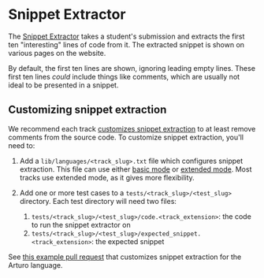 # Snippet Extractor

The [Snippet Extractor][snippet-extractor] takes a student's submission and extracts the first ten "interesting" lines of code from it.
The extracted snippet is shown on various pages on the website.

By default, the first ten lines are shown, ignoring leading empty lines.
These first ten lines _could_ include things like comments, which are usually not ideal to be presented in a snippet.

## Customizing snippet extraction

We recommend each track [customizes snippet extraction][snippet-extractor-customize] to at least remove comments from the source code.
To customize snippet extraction, you'll need to:

1. Add a `lib/languages/<track_slug>.txt` file which configures snippet extraction.
   This file can use either [basic mode][basic-mode] or [extended mode][extended-mode].
   Most tracks use extended mode, as it gives more flexibility.
2. Add one or more test cases to a `tests/<track_slug>/<test_slug>` directory.
   Each test directory will need two files:

   1. `tests/<track_slug>/<test_slug>/code.<track_extension>`: the code to run the snippet extractor on
   2. `tests/<track_slug>/<test_slug>/expected_snippet.<track_extension>`: the expected snippet

See [this example pull request][example-pr] that customizes snippet extraction for the Arturo language.

[snippet-extractor]: https://github.com/exercism/snippet-extractor/
[snippet-extractor-customize]: https://github.com/exercism/snippet-extractor/?tab=readme-ov-file#customizing-snippet-extraction
[example-pr]: https://github.com/exercism/snippet-extractor/pull/94
[basic-mode]: https://github.com/exercism/snippet-extractor/blob/main/docs/basic.md
[extended-mode]: https://github.com/exercism/snippet-extractor/blob/main/docs/extended.md
